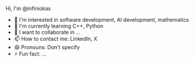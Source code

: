 Hi, I'm @infiniokas
- 👀 I'm interested in software development, AI development, mathematics
- 🌱 I'm currently learning C++, Python
- 💞️ I want to collaborate in ...
- 📫 How to contact me: LinkedIn, X
- 😄 Pronouns: Don't specify
- ⚡ Fun fact: ...
<!---
infiniokas/infiniokas is a ✨ special ✨ repository because its `README.md` (this file) appears on your GitHub profile.
You can click the Preview link to take a look at your changes.
--->
